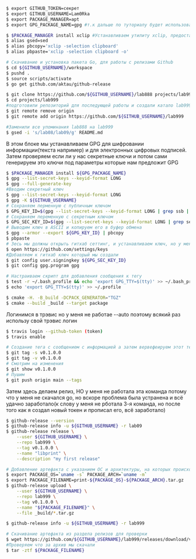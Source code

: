 ```sh
$ export GITHUB_TOKEN=секрет
$ export GITHUB_USERNAME=Lam0Rka
$ export PACKAGE_MANAGER=apt
$ export GPG_PACKAGE_NAME=gpg #т.к дальше по туториалу будет использоваться именно он
```

```sh
$ $PACKAGE_MANAGER install xclip #Устанавливаем утилиту xclip, предоставляющую доступ к буферу обмена Х из коммандной строки
$ alias gsed=sed
$ alias pbcopy='xclip -selection clipboard'
$ alias pbpaste='xclip -selection clipboard -o'
```

```sh
# Скачивание и установка пакета Go, для работы с релизами Github
$ cd ${GITHUB_USERNAME}/workspace
$ pushd . 
$ source scripts/activate
$ go get github.com/aktau/github-release
```

```sh
$ git clone https://github.com/${GITHUB_USERNAME}/lab888 projects/lab999
$ cd projects/lab999
#подготовили репозиторий для последующей работы и создали катало lab999
$ git remote remove origin
$ git remote add origin https://github.com/${GITHUB_USERNAME}/lab999
```

```sh
#Заменили все упоминания lab888 на lab999
$ gsed -i 's/lab08/lab09/g' README.md
```

В этом блоке мы устанавливаем GPG для шифровании информации(текста например) и для электронных цифровых подписей.
Затем проверяем если ли у нас секретные ключи и потом сами генерируем это ключи под параметры которые нам предложит GPG
```sh
$ $PACKAGE_MANAGER install ${GPG_PACKAGE_NAME}
$ gpg --list-secret-keys --keyid-format LONG
$ gpg --full-generate-key
#Вводим секретный ключ
$ gpg --list-secret-keys --keyid-format LONG
$ gpg -K ${GITHUB_USERNAME}
# Сохраняем перменную с публичным ключом
$ GPG_KEY_ID=$(gpg --list-secret-keys --keyid-format LONG | grep ssb | tail -1 | awk '{print $2}' | awk -F'/' '{print $2}')
# Сохраняем переменную с секретным ключом
$ GPG_SEC_KEY_ID=$(gpg --list-secret-keys --keyid-format LONG | grep sec | tail -1 | awk '{print $2}' | awk -F'/' '{print $2}')
# Выводим ключ в ASCII и копируем его в буфер обмена
$ gpg --armor --export ${GPG_KEY_ID} | pbcopy
$ pbpaste
# Зесь мы должны открыть гитхаб сеттинг, и устанавливаем ключ, но у меня open не работает и поэтому я открыл не через консоль
$ open https://github.com/settings/keys
#Добавляем к гитхаб ключ который мы создали
$ git config user.signingkey ${GPG_SEC_KEY_ID}
$ git config gpg.program gpg
```

```sh
# Настраиваем скрипт для добавления сообщения к тегу
$ test -r ~/.bash_profile && echo 'export GPG_TTY=$(tty)' >> ~/.bash_profile
$ echo 'export GPG_TTY=$(tty)' >> ~/.profile
```

```sh
$ cmake -H. -B_build -DCPACK_GENERATOR="TGZ"
$ cmake --build _build --target package
```
Логинимся в трэвис но у меня не работае  --auto поэтому всякий раз использу свой трэвис логин
```sh
$ travis login --github-token (token)
$ travis enable
```

```sh
# Создание тега с сообщением с информацией а затем вервефеируем этот тег, тут у меня возникла идея написать сразу -s -v, но эксперементировать я не стал и дальше пошёл по туториалу
$ git tag -s v0.1.0.0
$ git tag -v v0.1.0.0
# Смотрим на изменения
$ git show v0.1.0.0
# Пушим
$ git push origin main --tags
```
Затем здесь делаем релиз, НО у меня не работала эта команда потому что у меня не скачался go, но вскоре проблема была устранена и всё удачно заработало(к слову у меня не рботала 3-я команда, но после того как я создал новый токен и прописал его, всё заработало)
```sh
$ github-release --version
$ github-release info -u ${GITHUB_USERNAME} -r lab09
$ github-release release \
    --user ${GITHUB_USERNAME} \
    --repo lab999 \
    --tag v0.1.0.0 \
    --name "libprint" \
    --description "my first release"
```

```sh
# Добавление артефакта с указанием ОС и архитектуры, на которых происходила компиляция библиотек
$ export PACKAGE_OS=`uname -s` PACKAGE_ARCH=`uname -m` 
$ export PACKAGE_FILENAME=print-${PACKAGE_OS}-${PACKAGE_ARCH}.tar.gz
$ github-release upload \
    --user ${GITHUB_USERNAME} \
    --repo lab999 \
    --tag v0.1.0.0 \
    --name "${PACKAGE_FILENAME}" \
    --file _build/*.tar.gz
```

```sh
$ github-release info -u ${GITHUB_USERNAME} -r lab999

# Скачивание артефакта из раздела релизов для проверки
$ wget https://github.com/${GITHUB_USERNAME}/lab999/releases/download/v0.1.0.0/${PACKAGE_FILENAME}
#Проверяем что за архив мы скачали
$ tar -ztf ${PACKAGE_FILENAME}
```

